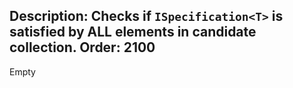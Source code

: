 Description: Checks if <code>ISpecification&lt;T&gt;</code> is satisfied by ALL elements in candidate collection.
Order: 2100
---
Empty
